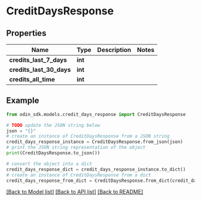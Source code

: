 # CreditDaysResponse


## Properties

Name | Type | Description | Notes
------------ | ------------- | ------------- | -------------
**credits_last_7_days** | **int** |  | 
**credits_last_30_days** | **int** |  | 
**credits_all_time** | **int** |  | 

## Example

```python
from odin_sdk.models.credit_days_response import CreditDaysResponse

# TODO update the JSON string below
json = "{}"
# create an instance of CreditDaysResponse from a JSON string
credit_days_response_instance = CreditDaysResponse.from_json(json)
# print the JSON string representation of the object
print(CreditDaysResponse.to_json())

# convert the object into a dict
credit_days_response_dict = credit_days_response_instance.to_dict()
# create an instance of CreditDaysResponse from a dict
credit_days_response_from_dict = CreditDaysResponse.from_dict(credit_days_response_dict)
```
[[Back to Model list]](../README.md#documentation-for-models) [[Back to API list]](../README.md#documentation-for-api-endpoints) [[Back to README]](../README.md)


